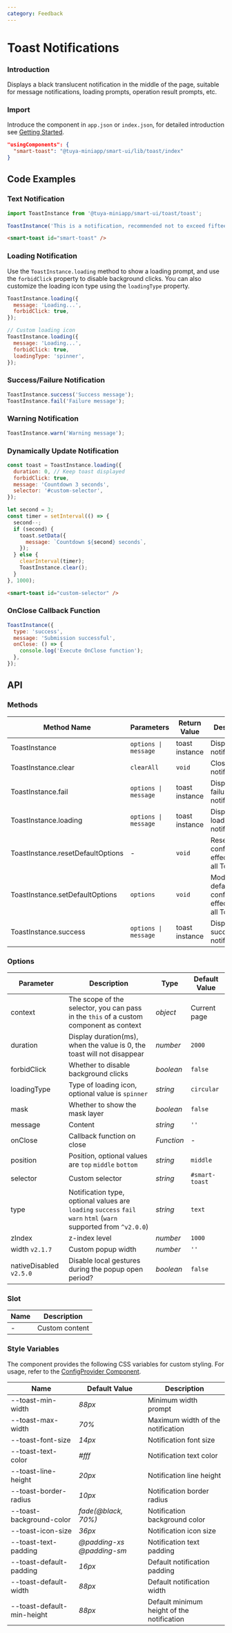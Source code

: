 ```yaml
---
category: Feedback
---
```


# Toast Notifications

### Introduction

Displays a black translucent notification in the middle of the page, suitable for message notifications, loading prompts, operation result prompts, etc.

### Import

Introduce the component in `app.json` or `index.json`, for detailed introduction see [Getting Started](/material/smartui?comId=help-getting-started&appType=miniapp).

```json
"usingComponents": {
  "smart-toast": "@tuya-miniapp/smart-ui/lib/toast/index"
}
```

## Code Examples

### Text Notification

```javascript
import ToastInstance from '@tuya-miniapp/smart-ui/toast/toast';

ToastInstance('This is a notification, recommended not to exceed fifteen characters~');
```

```html
<smart-toast id="smart-toast" />
```

### Loading Notification

Use the `ToastInstance.loading` method to show a loading prompt, and use the `forbidClick` property to disable background clicks. You can also customize the loading icon type using the `loadingType` property.

```javascript
ToastInstance.loading({
  message: 'Loading...',
  forbidClick: true,
});

// Custom loading icon
ToastInstance.loading({
  message: 'Loading...',
  forbidClick: true,
  loadingType: 'spinner',
});
```

### Success/Failure Notification

```javascript
ToastInstance.success('Success message');
ToastInstance.fail('Failure message');
```

### Warning Notification

```js
ToastInstance.warn('Warning message');
```

### Dynamically Update Notification

```javascript
const toast = ToastInstance.loading({
  duration: 0, // Keep toast displayed
  forbidClick: true,
  message: 'Countdown 3 seconds',
  selector: '#custom-selector',
});

let second = 3;
const timer = setInterval(() => {
  second--;
  if (second) {
    toast.setData({
      message: `Countdown ${second} seconds`,
    });
  } else {
    clearInterval(timer);
    ToastInstance.clear();
  }
}, 1000);
```

```html
<smart-toast id="custom-selector" />
```

### OnClose Callback Function

```javascript
ToastInstance({
  type: 'success',
  message: 'Submission successful',
  onClose: () => {
    console.log('Execute OnClose function');
  },
});
```

## API

### Methods

| Method Name    | Parameters   | Return Value     | Description   |
| ---------- | ------------ | ---------- | --------- |
| ToastInstance                     | `options \| message` | toast instance | Display notification                        |
| ToastInstance.clear               | `clearAll`           | `void`     | Close notification                        |
| ToastInstance.fail                | `options \| message` | toast instance | Display failure notification                    |
| ToastInstance.loading             | `options \| message` | toast instance | Display loading notification                    |
| ToastInstance.resetDefaultOptions | -                    | `void`     | Reset default configuration, effective for all Toasts |
| ToastInstance.setDefaultOptions   | `options`            | `void`     | Modify default configuration, effective for all Toasts |
| ToastInstance.success             | `options \| message` | toast instance | Display success notification                    |

### Options

| Parameter        | Description                                                                              | Type       | Default Value        |
| ----------- | --------------------------------------------------------------------------------- | ---------- | ------------- |
| context     | The scope of the selector, you can pass in the `this` of a custom component as context                            | _object_   | Current page      |
| duration    | Display duration(ms), when the value is 0, the toast will not disappear    | _number_   | `2000`        |
| forbidClick | Whether to disable background clicks            | _boolean_  | `false`       |
| loadingType | Type of loading icon, optional value is `spinner`       | _string_   | `circular`    |
| mask        | Whether to show the mask layer         | _boolean_  | `false`       |
| message     | Content                       | _string_   | `''`          |
| onClose     | Callback function on close            | _Function_ | -             |
| position    | Position, optional values are `top` `middle` `bottom`           | _string_   | `middle`      |
| selector    | Custom selector                | _string_   | `#smart-toast` |
| type        | Notification type, optional values are `loading` `success` `fail` `warn` `html` (`warn` supported from `^v2.0.0`) | _string_   | `text`        |
| zIndex      | z-index level                | _number_   | `1000`        |
| width `v2.1.7`     | Custom popup width                     | _number_   | `''`        |
| nativeDisabled `v2.5.0`     | Disable local gestures during the popup open period?       | _boolean_   | `false`        |

### Slot

| Name | Description       |
| ---- | ---------- |
| -    | Custom content |

### Style Variables

The component provides the following CSS variables for custom styling. For usage, refer to the [ConfigProvider Component](/material/smartui?comId=config-provider&appType=miniapp).

| Name                          | Default Value                                 | Description |
| ----------------------------- | -------------------------------------- | ---- |
| --toast-min-width | _88px_ | Minimum width prompt |
| --toast-max-width | _70%_ | Maximum width of the notification |
| --toast-font-size | _14px_ | Notification font size |
| --toast-text-color | _#fff_ | Notification text color |
| --toast-line-height | _20px_ | Notification line height |
| --toast-border-radius | _10px_ | Notification border radius |
| --toast-background-color | _fade(@black, 70%)_ | Notification background color |
| --toast-icon-size | _36px_ | Notification icon size |
| --toast-text-padding | _@padding-xs @padding-sm_ | Notification text padding |
| --toast-default-padding | _16px_ | Default notification padding |
| --toast-default-width | _88px_ | Default notification width |
| --toast-default-min-height | _88px_ | Default minimum height of the notification |